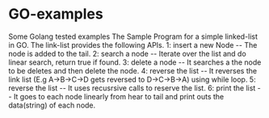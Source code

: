 # GO-examples
Some Golang tested examples 
The Sample Program for a simple linked-list in GO. The link-list provides the following APIs.
1: insert a new Node -- The node is added to the tail.
2: search a node     -- Iterate over the list and do linear search, return true if found.
3: delete a node     -- It searches a the node to be deletes and then delete the node.
4: reverse the list  -- It reverses the link list (E.g A->B->C->D gets reversed to D->C->B->A) using while loop.
5: reverse the list  -- It uses recusrsive calls to reserve the list.
6: print the list    -- It goes to each node linearly from hear to tail and print outs the data(string) of each node.
